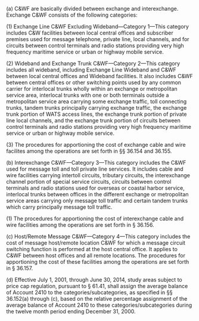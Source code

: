 (a) C&WF are basically divided between exchange and interexchange. Exchange C&WF consists of the following categories:

(1) Exchange Line C&WF Excluding Wideband—Category 1—This category includes C&W facilities between local central offices and subscriber premises used for message telephone, private line, local channels, and for circuits between control terminals and radio stations providing very high frequency maritime service or urban or highway mobile service.
                

(2) Wideband and Exchange Trunk C&WF—Category 2—This category includes all wideband, including Exchange Line Wideband and C&WF between local central offices and Wideband facilities. It also includes C&WF between central offices or other switching points used by any common carrier for interlocal trunks wholly within an exchange or metropolitan service area, interlocal trunks with one or both terminals outside a metropolitan service area carrying some exchange traffic, toll connecting trunks, tandem trunks principally carrying exchange traffic, the exchange trunk portion of WATS access lines, the exchange trunk portion of private line local channels, and the exchange trunk portion of circuits between control terminals and radio stations providing very high frequency maritime service or urban or highway mobile service.

(3) The procedures for apportioning the cost of exchange cable and wire facilites among the operations are set forth in §§ 36.154 and 36.155.

(b) Interexchange C&WF—Category 3—This category includes the C&WF used for message toll and toll private line services. It includes cable and wire facilities carrying intertoll circuits, tributary circuits, the interexchange channel portion of special service circuits, circuits between control terminals and radio stations used for overseas or coastal harbor service, interlocal trunks between offices in the different exchange or metropolitan service areas carrying only message toll traffic and certain tandem trunks which carry principally message toll traffic.

(1) The procedures for apportioning the cost of interexchange cable and wire facilities among the operations are set forth in § 36.156.

(c) Host/Remote Message C&WF—Category 4—This category includes the cost of message host/remote location C&WF for which a message circuit switching function is performed at the host central office. It applies to C&WF between host offices and all remote locations. The procedures for apportioning the cost of these facilities among the operations are set forth in § 36.157.

(d) Effective July 1, 2001, through June 30, 2014, study areas subject to price cap regulation, pursuant to § 61.41, shall assign the average balance of Account 2410 to the categories/subcategories, as specified in §§ 36.152(a) through (c), based on the relative percentage assignment of the average balance of Account 2410 to these categories/subcategories during the twelve month period ending December 31, 2000.


